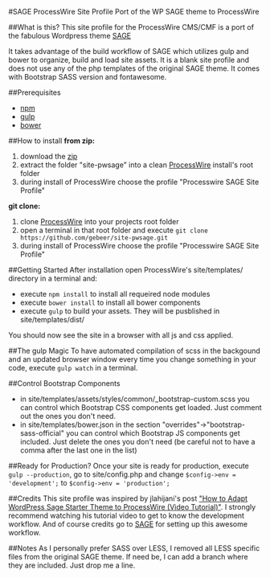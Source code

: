 #SAGE ProcessWire Site Profile
Port of the WP SAGE theme to ProcessWire

##What is this?
This site profile for the ProcessWire CMS/CMF is a port of the fabulous Wordpress theme [SAGE](https://roots.io/sage/)

It takes advantage of the build workflow of SAGE which utilizes gulp and bower to organize, build and load site assets.
It is a blank site profile and does not use any of the php templates of the original SAGE theme.
It comes with Bootstrap SASS version and fontawesome.

##Prerequisites
- [npm](https://www.npmjs.com/)
- [gulp](http://gulpjs.com/)
- [bower](http://bower.io/)

##How to install
**from zip:**
1. download the [zip](https://github.com/gebeer/site-pwsage/archive/master.zip)
2. extract the folder "site-pwsage" into a clean [ProcessWire](https://github.com/ryancramerdesign/ProcessWire) install's root folder
3. during install of ProcessWire choose the profile "Processwire SAGE Site Profile" 

**git clone:**
1. clone [ProcessWire](https://github.com/ryancramerdesign/ProcessWire) into your projects root folder
2. open a terminal in that root folder and execute `git clone https://github.com/gebeer/site-pwsage.git`
3. during install of ProcessWire choose the profile "Processwire SAGE Site Profile"

##Getting Started
After installation open ProcessWire's site/templates/ directory in a terminal and:
- execute `npm install` to install all requeired node modules
- execute `bower install` to install all bower components
- execute `gulp` to build your assets. They will be pusblished in site/templates/dist/

You should now see the site in a browser with all js and css applied.

##The gulp Magic
To have automated compilation of scss in the backgound and an updated browser window every time you change something in your code, execute `gulp watch` in a terminal.

##Control Bootstrap Components
- in site/templates/assets/styles/common/_bootstrap-custom.scss you can control which Bootstrap CSS components get loaded. Just comment out the ones you don't need.
- in site/templates/bower.json in the section "overrides"->"bootstrap-sass-official" you can control which Bootstrap JS components get included. Just delete the ones you don't need (be careful not to have a comma after the last one in the list)

##Ready for Production?
Once your site is ready for production, execute `gulp --production`, go to site/config.php and change `$config->env = 'development';` to `$config->env = 'production';`

##Credits
This site profile was inspired by jlahijani's post ["How to Adapt WordPress Sage Starter Theme to ProcessWire (Video Tutorial)"](https://processwire.com/talk/topic/9624-how-to-adapt-wordpress-sage-starter-theme-to-processwire-video-tutorial/). I strongly recommend watching his tutorial video to get to know the development workflow.
And of course credits go to [SAGE](https://roots.io/sage/) for setting up this awesome workflow.

##Notes
As I personally prefer SASS over LESS, I removed all LESS specific files from the original SAGE theme. If need be, I can add a branch where they are included. Just drop me a line.
